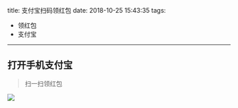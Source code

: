 title: 支付宝扫码领红包
date: 2018-10-25 15:43:35
tags:
  - 领红包
  - 支付宝
---


## 打开手机支付宝

> 扫一扫领红包


![](/imgs/hongbao/ali.jpg)
